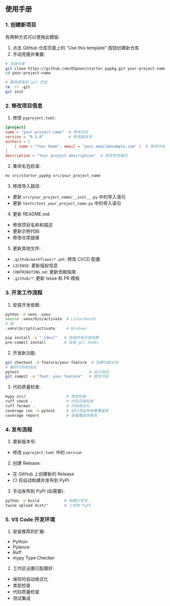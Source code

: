 ## 使用手册

### 1. 创建新项目

有两种方式可以使用此模板:

1. 点击 GitHub 仓库页面上的 "Use this template" 按钮创建新仓库
2. 手动克隆并重置:
```bash
# 克隆仓库
git clone https://github.com/OSpoon/starter_pypkg.git your-project-name
cd your-project-name

# 删除原有的 git 历史
rm -rf .git
git init
```

### 2. 修改项目信息

1. 修改 `pyproject.toml`:
```toml
[project]
name = "your-project-name"  # 修改包名
version = "0.1.0"           # 修改版本号
authors = [
    { name = "Your Name", email = "your.email@example.com" }  # 修改作者信息
]
description = "Your project description"  # 修改项目描述
```

2. 重命名包目录:
```bash
mv src/starter_pypkg src/your_project_name
```

3. 修改导入路径:
- 更新 `src/your_project_name/__init__.py` 中的导入语句
- 更新 `tests/test_your_project_name.py` 中的导入语句

4. 更新 README.md:
- 修改项目名称和描述
- 更新示例代码
- 修改仓库链接

5. 更新其他文件:
- `.github/workflows/*.yml`: 修改 CI/CD 配置
- `LICENSE`: 更新版权信息
- `CONTRIBUTING.md`: 更新贡献指南
- `.github/*`: 更新 Issue 和 PR 模板

### 3. 开发工作流程

1. 安装开发依赖:
```bash
python -m venv .venv
source .venv/bin/activate  # Linux/macOS
# 或
.venv\Scripts\activate     # Windows

pip install -e ".[dev]"   # 安装所有开发依赖
pre-commit install        # 安装 git hooks
```

2. 开发新功能:
```bash
git checkout -b feature/your-feature  # 创建功能分支
# 编写代码和测试
pytest                               # 运行测试
git commit -m "feat: your feature"   # 提交代码
```

3. 代码质量检查:
```bash
mypy src/                  # 类型检查
ruff check .               # 代码风格检查
ruff format .              # 代码格式化
coverage run -m pytest     # 运行测试并收集覆盖率
coverage report            # 查看覆盖率报告
```

### 4. 发布流程

1. 更新版本号:
- 修改 `pyproject.toml` 中的 `version`

2. 创建 Release:
- 在 GitHub 上创建新的 Release
- CI 将自动构建并发布到 PyPI

3. 手动发布到 PyPI (如需要):
```bash
python -m build           # 构建分发包
twine upload dist/*       # 上传到 PyPI
```

### 5. VS Code 开发环境

1. 安装推荐的扩展:
- Python
- Pylance
- Ruff
- mypy Type Checker

2. 工作区设置已配置好:
- 保存时自动格式化
- 类型检查
- 代码质量检查
- 测试集成
